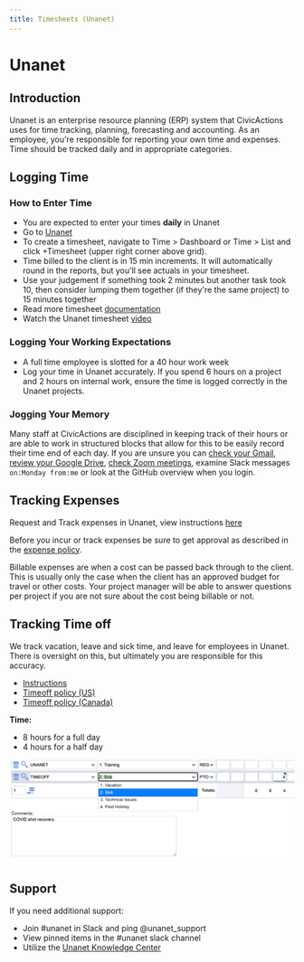 ```yaml
---
title: Timesheets (Unanet)
---
```


# Unanet

## Introduction

Unanet is an enterprise resource planning (ERP) system that CivicActions uses for time tracking, planning, forecasting and accounting. As an employee, you're responsible for reporting your own time and expenses. Time should be tracked daily and in appropriate categories.

## Logging Time

### How to Enter Time

-   You are expected to enter your times **daily** in Unanet
-   Go to [Unanet](https://civicactions.unanet.biz/civicactions/)
-   To create a timesheet, navigate to Time > Dashboard or Time > List and click +Timesheet (upper right corner above grid).
-   Time billed to the client is in 15 min increments. It will automatically round in the reports, but you'll see actuals in your timesheet.
-   Use your judgement if something took 2 minutes but another task took 10, then consider lumping them together (if they're the same project) to 15 minutes together
-   Read more timesheet [documentation](https://knowledgecenter.unanet.com/display/kb/Timesheet+Training)
-   Watch the Unanet timesheet [video](https://drive.google.com/file/d/1Nnr0KV1sEp2WtOSPDon929216RoJQrH3/view)

### Logging Your Working Expectations

-   A full time employee is slotted for a 40 hour work week
-   Log your time in Unanet accurately. If you spend 6 hours on a project and 2 hours on internal work, ensure the time is logged correctly in the Unanet projects.

### Jogging Your Memory

Many staff at CivicActions are disciplined in keeping track of their hours or are able to work in structured blocks that allow for this to be easily record their time end of each day. If you are unsure you can [check your Gmail](https://mail.google.com/mail/u/0/#sent), [review your Google Drive](https://drive.google.com/drive/u/0/recent), [check Zoom meetings](https://zoom.us/meeting#/previous), examine Slack messages `on:Monday from:me` or look at the GitHub overview when you login.

## Tracking Expenses

Request and Track expenses in Unanet, view instructions [here](https://docs.google.com/presentation/d/1IEl3c8pOAYz5KNM4tVDemjvx5O-5m5WF21r4saANsFw/edit#slide=id.gce6299faa9_0_9)

Before you incur or track expenses be sure to get approval as described in the [expense policy](expenses.md).

Billable expenses are when a cost can be passed back through to the client. This is usually only the case when the client has an approved budget for travel or other costs. Your project manager will be able to answer questions per project if you are not sure about the cost being billable or not.

## Tracking Time off

We track vacation, leave and sick time, and leave for employees in Unanet. There is oversight on this, but ultimately you are responsible for this accuracy.

-   [Instructions](https://docs.google.com/presentation/d/1IEl3c8pOAYz5KNM4tVDemjvx5O-5m5WF21r4saANsFw/edit#slide=id.gce3d6a447a_0_89)
-   [Timeoff policy (US)](../employee-benefits/README.md#written-documentation-of-time-off)
-   [Timeoff policy (Canada)](../employee-benefits/pto-canada.md)

**Time:**

-   8 hours for a full day
-   4 hours for a half day

![Unanet Screenshot highlighting that the sick days are under time off](../assets/images/Unanet-sick-leave.png)

## Support

If you need additional support:

-   Join #unanet in Slack and ping @unanet_support
-   View pinned items in the #unanet slack channel
-   Utilize the [Unanet Knowledge Center](https://knowledgecenter.unanet.com/display/kb/End+User+Training)
